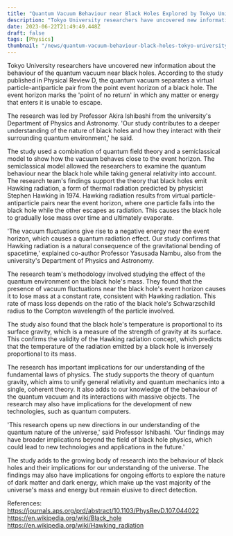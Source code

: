 ```yaml
---
title: "Quantum Vacuum Behaviour near Black Holes Explored by Tokyo University Researchers"
description: "Tokyo University researchers have uncovered new information about the behaviour of the quantum vacuum near black holes."
date: 2023-06-22T21:49:49.448Z
draft: false
tags: [Physics]
thumbnail: "/news/quantum-vacuum-behaviour-black-holes-tokyo-university-researchers/thumb.png"
---
```


Tokyo University researchers have uncovered new information about the behaviour of the quantum vacuum near black holes. According to the study published in Physical Review D, the quantum vacuum separates a virtual particle-antiparticle pair from the point event horizon of a black hole. The event horizon marks the 'point of no return' in which any matter or energy that enters it is unable to escape. 

The research was led by Professor Akira Ishibashi from the university's Department of Physics and Astronomy. 'Our study contributes to a deeper understanding of the nature of black holes and how they interact with their surrounding quantum environment,' he said. 

The study used a combination of quantum field theory and a semiclassical model to show how the vacuum behaves close to the event horizon. The semiclassical model allowed the researchers to examine the quantum behaviour near the black hole while taking general relativity into account. The research team's findings support the theory that black holes emit Hawking radiation, a form of thermal radiation predicted by physicist Stephen Hawking in 1974. Hawking radiation results from virtual particle-antiparticle pairs near the event horizon, where one particle falls into the black hole while the other escapes as radiation. This causes the black hole to gradually lose mass over time and ultimately evaporate. 

'The vacuum fluctuations give rise to a negative energy near the event horizon, which causes a quantum radiation effect. Our study confirms that Hawking radiation is a natural consequence of the gravitational bending of spacetime,' explained co-author Professor Yasusada Nambu, also from the university's Department of Physics and Astronomy. 

The research team's methodology involved studying the effect of the quantum environment on the black hole's mass. They found that the presence of vacuum fluctuations near the black hole's event horizon causes it to lose mass at a constant rate, consistent with Hawking radiation. This rate of mass loss depends on the ratio of the black hole's Schwarzschild radius to the Compton wavelength of the particle involved. 

The study also found that the black hole's temperature is proportional to its surface gravity, which is a measure of the strength of gravity at its surface. This confirms the validity of the Hawking radiation concept, which predicts that the temperature of the radiation emitted by a black hole is inversely proportional to its mass. 

The research has important implications for our understanding of the fundamental laws of physics. The study supports the theory of quantum gravity, which aims to unify general relativity and quantum mechanics into a single, coherent theory. It also adds to our knowledge of the behaviour of the quantum vacuum and its interactions with massive objects. The research may also have implications for the development of new technologies, such as quantum computers. 

'This research opens up new directions in our understanding of the quantum nature of the universe,' said Professor Ishibashi. 'Our findings may have broader implications beyond the field of black hole physics, which could lead to new technologies and applications in the future.' 

The study adds to the growing body of research into the behaviour of black holes and their implications for our understanding of the universe. The findings may also have implications for ongoing efforts to explore the nature of dark matter and dark energy, which make up the vast majority of the universe's mass and energy but remain elusive to direct detection. 

References: 
https://journals.aps.org/prd/abstract/10.1103/PhysRevD.107.044022 
https://en.wikipedia.org/wiki/Black_hole 
https://en.wikipedia.org/wiki/Hawking_radiation